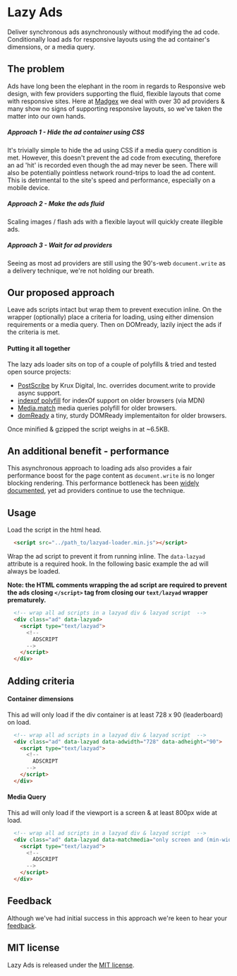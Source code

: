 Lazy Ads
========

Deliver synchronous ads asynchronously without modifying the ad code. Conditionally load ads for responsive layouts using the ad container's dimensions, or a media query.


## The problem
Ads have long been the elephant in the room in regards to Responsive web design, with few providers supporting the fluid, flexible layouts that come with responsive sites. Here at [Madgex](http://madgex.com/) we deal with over 30 ad providers & many show no signs of supporting responsive layouts, so we've taken the matter into our own hands.

##### Approach 1 - Hide the ad container using CSS
It's trivially simple to hide the ad using CSS if a media query condition is met. However, this doesn't prevent the ad code from executing, therefore an ad 'hit' is recorded even though the ad may never be seen. There will also be potentially pointless network round-trips to load the ad content. This is detrimental to the site's speed and performance, especially on a mobile device.

##### Approach 2 - Make the ads fluid
Scaling images / flash ads with a flexible layout will quickly create illegible ads.

##### Approach 3 - Wait for ad providers
Seeing as most ad providers are still using the 90's-web `document.write` as a delivery technique, we're not holding our breath.

## Our proposed approach
Leave ads scripts intact but wrap them to prevent execution inline. On the wrapper (optionally) place a criteria for loading, using either dimension requirements or a media query. Then on DOMready, lazily inject the ads if the criteria is met.

#### Putting it all together
The lazy ads loader sits on top of a couple of polyfills & tried and tested open source projects:
* [PostScribe](https://github.com/krux/postscribe/) by Krux Digital, Inc. overrides document.write to provide async support.
* [indexof polyfill](https://developer.mozilla.org/en-US/docs/Web/JavaScript/Reference/Global_Objects/Array/indexOf) for indexOf support on older browsers (via MDN)
* [Media.match](https://github.com/weblinc/media-match) media queries polyfill for older browsers.
* [domReady](https://github.com/ded/domready) a tiny, sturdy DOMReady implementaiton for older browsers.

Once minified & gzipped the script weighs in at ~6.5KB.

## An additional benefit - performance
This asynchronous approach to loading ads also provides a fair performance boost for the page content as `document.write` is no longer blocking rendering. This performance bottleneck has been [widely documented](http://www.stevesouders.com/blog/2012/04/10/dont-docwrite-scripts/), yet ad providers continue to use the technique.


## Usage
Load the script in the html head.
``` html
  <script src="../path_to/lazyad-loader.min.js"></script>
```

Wrap the ad script to prevent it from running inline. The `data-lazyad` attribute is a required hook. In the following basic example the ad will always be loaded.

**Note: the HTML comments wrapping the ad script are required to prevent the ads closing `</script>` tag from closing our `text/lazyad` wrapper prematurely.**
``` html
  <!-- wrap all ad scripts in a lazyad div & lazyad script  -->
  <div class="ad" data-lazyad>
    <script type="text/lazyad">
      <!--
        ADSCRIPT
      -->
    </script>
  </div>
```

## Adding criteria
#### Container dimensions 
This ad will only load if the div container is at least 728 x 90 (leaderboard) on load.
``` html
  <!-- wrap all ad scripts in a lazyad div & lazyad script  -->
  <div class="ad" data-lazyad data-adwidth="728" data-adheight="90">
    <script type="text/lazyad">
      <!--
        ADSCRIPT
      -->
    </script>
  </div>
```

#### Media Query 
This ad will only load if the viewport is a screen & at least 800px wide at load.
``` html
  <!-- wrap all ad scripts in a lazyad div & lazyad script  -->
  <div class="ad" data-lazyad data-matchmedia="only screen and (min-width: 800px)">
    <script type="text/lazyad">
      <!--
        ADSCRIPT
      -->
    </script>
  </div>
```


## Feedback
Although we've had initial success in this approach we're keen to hear your [feedback](https://github.com/madgex/lazy-ads/issues/new).

## MIT license
Lazy Ads is released under the [MIT license](https://github.com/madgex/lazy-ads/blob/master/LICENSE).
